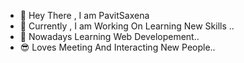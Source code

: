 - 👋 Hey There , I am PavitSaxena
- 📃 Currently , I am Working On Learning New Skills ..
- 🌱 Nowadays Learning Web Developement..
- 😎 Loves Meeting And Interacting New People..

<!---
PavitSaxena/PavitSaxena is a ✨ special ✨ repository because its `README.md` (this file) appears on your GitHub profile.
You can click the Preview link to take a look at your changes.
--->
